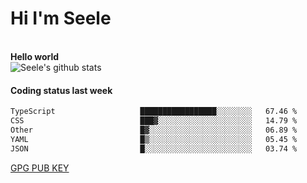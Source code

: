 <h1>Hi I'm Seele</h1>
<br>
<b> Hello world</b>
<br>
<img src="https://github-readme-stats-eight-jade.vercel.app/api?username=Seele0oO&show_icons=true&icon_color=0366d6&bg_color=ffffff&hide_title=true&hide=contribs&include_all_commits=true" alt="Seele's github stats"/>
<br>

<h4>Coding status last week </h4>

<!--START_SECTION:waka-->

```txt
TypeScript                   █████████████████░░░░░░░░   67.46 %
CSS                          ███▓░░░░░░░░░░░░░░░░░░░░░   14.79 %
Other                        █▓░░░░░░░░░░░░░░░░░░░░░░░   06.89 %
YAML                         █▒░░░░░░░░░░░░░░░░░░░░░░░   05.45 %
JSON                         █░░░░░░░░░░░░░░░░░░░░░░░░   03.74 %
```

<!--END_SECTION:waka-->



[GPG PUB KEY](https://keys.openpgp.org/vks/v1/by-fingerprint/3FCE91BF5B9666B55B67213C4C57B7824A5B6680)

